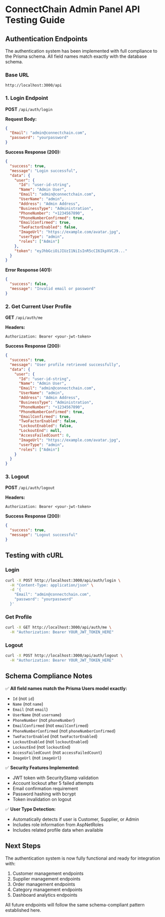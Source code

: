 # ConnectChain Admin Panel API Testing Guide

## Authentication Endpoints

The authentication system has been implemented with full compliance to the Prisma schema. All field names match exactly with the database schema.

### Base URL
```
http://localhost:3000/api
```

### 1. Login Endpoint

**POST** `/api/auth/login`

**Request Body:**
```json
{
  "Email": "admin@connectchain.com",
  "password": "yourpassword"
}
```

**Success Response (200):**
```json
{
  "success": true,
  "message": "Login successful",
  "data": {
    "user": {
      "Id": "user-id-string",
      "Name": "Admin User",
      "Email": "admin@connectchain.com",
      "UserName": "admin",
      "Address": "Admin Address",
      "BusinessType": "Administration",
      "PhoneNumber": "+1234567890",
      "PhoneNumberConfirmed": true,
      "EmailConfirmed": true,
      "TwoFactorEnabled": false,
      "ImageUrl": "https://example.com/avatar.jpg",
      "userType": "admin",
      "roles": ["Admin"]
    },
    "token": "eyJhbGciOiJIUzI1NiIsInR5cCI6IkpXVCJ9..."
  }
}
```

**Error Response (401):**
```json
{
  "success": false,
  "message": "Invalid email or password"
}
```

### 2. Get Current User Profile

**GET** `/api/auth/me`

**Headers:**
```
Authorization: Bearer <your-jwt-token>
```

**Success Response (200):**
```json
{
  "success": true,
  "message": "User profile retrieved successfully",
  "data": {
    "user": {
      "Id": "user-id-string",
      "Name": "Admin User",
      "Email": "admin@connectchain.com",
      "UserName": "admin",
      "Address": "Admin Address",
      "BusinessType": "Administration",
      "PhoneNumber": "+1234567890",
      "PhoneNumberConfirmed": true,
      "EmailConfirmed": true,
      "TwoFactorEnabled": false,
      "LockoutEnabled": false,
      "LockoutEnd": null,
      "AccessFailedCount": 0,
      "ImageUrl": "https://example.com/avatar.jpg",
      "userType": "admin",
      "roles": ["Admin"]
    }
  }
}
```

### 3. Logout

**POST** `/api/auth/logout`

**Headers:**
```
Authorization: Bearer <your-jwt-token>
```

**Success Response (200):**
```json
{
  "success": true,
  "message": "Logout successful"
}
```

## Testing with cURL

### Login
```bash
curl -X POST http://localhost:3000/api/auth/login \
  -H "Content-Type: application/json" \
  -d '{
    "Email": "admin@connectchain.com",
    "password": "yourpassword"
  }'
```

### Get Profile
```bash
curl -X GET http://localhost:3000/api/auth/me \
  -H "Authorization: Bearer YOUR_JWT_TOKEN_HERE"
```

### Logout
```bash
curl -X POST http://localhost:3000/api/auth/logout \
  -H "Authorization: Bearer YOUR_JWT_TOKEN_HERE"
```

## Schema Compliance Notes

✅ **All field names match the Prisma Users model exactly:**
- `Id` (not `id`)
- `Name` (not `name`)
- `Email` (not `email`)
- `UserName` (not `username`)
- `PhoneNumber` (not `phoneNumber`)
- `EmailConfirmed` (not `emailConfirmed`)
- `PhoneNumberConfirmed` (not `phoneNumberConfirmed`)
- `TwoFactorEnabled` (not `twoFactorEnabled`)
- `LockoutEnabled` (not `lockoutEnabled`)
- `LockoutEnd` (not `lockoutEnd`)
- `AccessFailedCount` (not `accessFailedCount`)
- `ImageUrl` (not `imageUrl`)

✅ **Security Features Implemented:**
- JWT token with SecurityStamp validation
- Account lockout after 5 failed attempts
- Email confirmation requirement
- Password hashing with bcrypt
- Token invalidation on logout

✅ **User Type Detection:**
- Automatically detects if user is Customer, Supplier, or Admin
- Includes role information from AspNetRoles
- Includes related profile data when available

## Next Steps

The authentication system is now fully functional and ready for integration with:
1. Customer management endpoints
2. Supplier management endpoints  
3. Order management endpoints
4. Category management endpoints
5. Dashboard analytics endpoints

All future endpoints will follow the same schema-compliant pattern established here.

